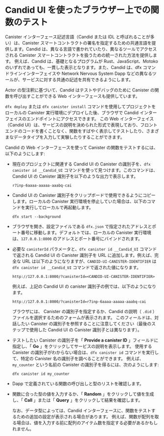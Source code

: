 # Candid UI を使ったブラウザー上での関数のテスト

Canister インターフェース記述言語（Candid または IDL と呼ばれることが多い）は、Canister スマートコントラクトの署名を指定するための共通言語を提供します。Candid は、異なる言語で書かれていたり、異なるツールでアクセスされる Canister スマートコントラクトを扱うための統一された方法を提供します。 例えば、Candid は、基礎となるプログラムが Rust、JavaScript、Motoko のいずれであっても、一貫した表示となります。また、Candid は、dfx コマンドラインインターフェイスや Network Nervous System Dapp などの異なるツールが、サービスに対する共通の記述を共有できるようにします。

Actor の型注釈に基づいて、Candid はテストやデバッグのために Canister の関数を呼び出すことができる Web インターフェースも提供しています。

`dfx deploy` または `dfx canister install` コマンドを使用してプロジェクトをローカルの Canister 実行環境にデプロイした後、ブラウザで Candid インターフェイスのエンドポイントにアクセスできます。 この Web インターフェイス（Candid UI）は、サービスの説明を決められた形式で表現しており、フロントエンドのコードを書くことなく、関数をすばやく表示してテストしたり、さまざまなデータタイプを入力して実験したりすることができます。

Candid の Web インターフェースを使って Canister の関数をテストするには、以下のようにします:

- 現在のプロジェクトに関連する Candid UI の Canister の識別子を、`dfx canister id __Candid_UI` コマンドを使って見つけます。このコマンドは、Candid UI の Canister 識別子を以下のような出力で表示します。

  ```
  r7inp-6aaaa-aaaaa-aaabq-cai
  ```

- Candid UI の Canister 識別子をクリップボードで使用できるようにコピーします。ローカルの Canister 実行環境を停止していた場合は、以下のコマンドを実行してローカルで再起動します。

  ```
  dfx start --background
  ```

- ブラウザを開き、設定ファイルである `dfx.json` で指定されたアドレスとポート番号に移動します。デフォルトでは、ローカルの Canister 実行環境は、`127.0.0.1:8000` のアドレスとポート番号にバインドされます。
- 必要な `canisterId` パラメータと、`dfx canister id __Candid_UI` コマンドで返される Candid UI の Canister 識別子を URL に追加します。例えば、完全な URL は以下のようになりますが、`CANDID-UI-CANISTER-IDENTIFIER` は `dfx canister id __Candid_UI` コマンドで返された値になります。

  ```
  http://127.0.0.1:8000/?canisterId=<CANDID-UI-CANISTER-IDENTIFIER>
  ```

  例えば、上記の Candid UI の canister 識別子の例では、以下のようになります。

  ```
  http://127.0.0.1:8000/?canisterId=r7inp-6aaaa-aaaaa-aaabq-cai
  ```

  ブラウザには、 Canister の識別子を指定するか、Candid の説明（ `.did` ）ファイルを選択するためのフォームが表示されます。 このフィールドは、対話したい Canister の識別子を参照することに注意してください（最後のステップで使用した Candid UI の Canister 識別子とは異なります）。

- テストしたい Canister の識別子を「 **Provide a canister ID** 」フィールドに指定し、「 **Go** 」をクリックしてサービスの説明を表示します。
  使用する Canister の識別子がわからない場合は、`dfx canister id` コマンドを実行して、特定の Canister 名の識別子を調べることができます。 例えば、`my_counter` という名前の Canister の識別子を得るには、次のようにします:
  ```
  dfx canister id my_counter
  ```
- Dapp で定義されている関数の呼び出しと型のリストを確認します。
- 関数に合った型の値を入力するか、「 **Random** 」をクリックして値を生成し、「 **Call** 」または「 **Query** 」をクリックして結果を確認します。

  なお、データ型によっては、Candid インターフェースに、関数をテストするための追加の設定が表示される場合があります。 例えば、関数が配列を取る場合は、値を入力する前に配列のアイテム数を指定する必要があるかもしれません。

<!--
# Using the candid ui to test functions in a browser

The canister interface description language—often referred to as Candid or more generally as the IDL—provides a common language for specifying the signature of a canister smart contract.
Candid provides a unified way for you to interact with canister smart contracts that are written in different languages or accessed using different tools.
For example, Candid provides a consistent view of a service whether the underlying program is native Rust, JavaScript, or {proglang}.
Candid also enables different tools—such as the `dfx` command-line interface and the Network Nervous System dapp—to share a common description for a service.

Based on the type signature of the actor, Candid also provides a web interface that allows you to call canister functions for testing and debugging.


After you have deployed your project in the local canister execution environment using the `dfx deploy` or `dfx canister install` command, you can access the Candid web interface endpoint in a browser.
This web interface—the Candid UI—exposes the service description in a form, enabling you to quickly view and test functions and experiment with entering different data types without writing any front-end code.

To use the Candid web interface to test canister functions:

- Find the Candid UI canister identifier associated with the current project using the `dfx canister id __Candid_UI` command. The command displays the canister identifier for the Candid UI with output similar to the following:
    ```
    r7inp-6aaaa-aaaaa-aaabq-cai
    ```

- Copy the Candid UI canister identifier so that it is available in the clipboard. If you've stopped the local canister execution environment, restart it locally by running the following command:
    ```
    dfx start --background
    ```

- Open a browser and navigate to the address and port number specified in the `dfx.json` configuration file. By default, the local canister execution environment binds to the `127.0.0.1:8000` address and port number.
- Add the required `canisterId` parameter and the Candid UI canister identifier returned by the `dfx canister id __Candid_UI` command to the URL. For example, the full URL should look similar to the following but with the `CANDID-UI-CANISTER-IDENTIFIER` that was returned by the `dfx canister id __Candid_UI` command:
    ```
    http://127.0.0.1:8000/?canisterId=<CANDID-UI-CANISTER-IDENTIFIER>
    ```
    For instance, with the example canister identifier for the Candid UI as shown above, this could look as follows:
    ```
    http://127.0.0.1:8000/?canisterId=r7inp-6aaaa-aaaaa-aaabq-cai
    ```

    The browser then displays a form for you to specify a canister identifier or choose a Candid description (`.did`) file.
    Note that this field refers to the canister identifier of the canister you would like to interact with (as opposed to the canister identifier for the Candid UI that we used in the last step).

- Specify the canister identifier of the canister you would like to test in the *Provide a canister ID* field, then click *Go* to display the service description.
    If you aren’t sure which canister identifier to use, you can run the `dfx canister id` command to look up the identifier for a specific canister name.
    For instance, to get the canister identifier for a canister named `my_counter`, you would use:
    ```
    dfx canister id my_counter
    ```
- Review the list of function calls and types defined in the dapp.
- Type a value of the appropriate type for a function or click *Random* to generate a value, then click *Call* or *Query* to see the result.

    Note that depending on the data type, the Candid interface might display additional configuration settings for testing functions.
    For example, if a function takes an array, you might need to specify the number of items in the array before entering values.


![Calculator functions](../_attachments/candid-calc.png)
-->
